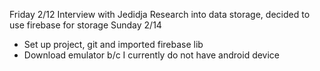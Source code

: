 Friday 2/12
Interview with Jedidja
Research into data storage, decided to use firebase for storage 
Sunday 2/14
-	Set up project, git and imported firebase lib
-	Download emulator b/c I currently do not have android device
  
